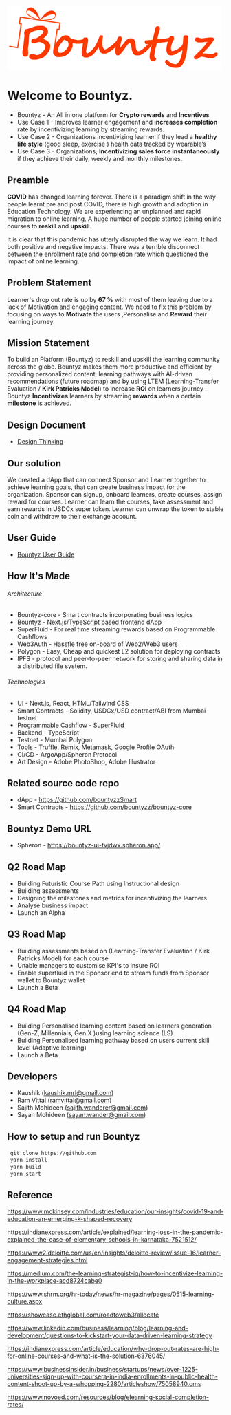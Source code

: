 <img src="./public/logo9.png" class="center"/>

# Welcome to Bountyz.
- Bountyz - An All in one platform for **Crypto rewards** and **Incentives** 
- Use Case 1 - Improves learner engagement and **increases completion** rate by incentivizing learning by streaming rewards.
- Use Case 2 -  Organizations incentivizing learner if they lead a **healthy life style** (good sleep, exercise ) health data tracked by wearable’s
- Use Case 3 -  Organizations, **Incentivizing sales force instantaneously** if they achieve their daily, weekly and monthly milestones.
## Preamble 

**COVID** has changed learning forever. There is a paradigm shift in the way people learnt pre and post COVID, there is high growth and adoption in Education Technology. We are experiencing an unplanned and rapid migration to online learning. A huge number of people started joining online courses to **reskill** and **upskill**.

It is clear that this pandemic has utterly disrupted the way we learn. It had both positive and negative impacts. There was a terrible disconnect between the enrollment rate and completion rate which questioned the impact of online learning.

## Problem Statement

Learner's drop out rate is up by **67 %** with most of them leaving due to a lack of Motivation and engaging content. We need to fix this problem by focusing on ways to **Motivate** the users ,Personalise and **Reward** their learning journey.

## Mission Statement 

To build an Platform (Bountyz) to reskill and upskill the learning community across the globe. Bountyz makes them more productive and efficient by providing personalized content, learning pathways with AI-driven recommendations (future roadmap) and by using LTEM (Learning-Transfer Evaluation / **Kirk Patricks Model**) to increase **ROI** on learners journey . Bountyz **Incentivizes** learners by streaming **rewards** when a certain **milestone** is achieved.

## Design Document
* [Design Thinking](https://github.com/bountyzz/bountyz-ui/blob/main/docs/design.md)

## Our solution
We created a dApp that can connect Sponsor and Learner together to achieve learning goals, that can create business impact for the organization. Sponsor can signup, onboard learners, create courses, assign reward for courses. Learner can learn the courses, take assessment and earn rewards in USDCx super token. Learner can unwrap the token to stable coin and withdraw to their exchange account.

## User Guide
* [Bountyz User Guide](https://github.com/ramvittalkumar/Bountyz/blob/main/docs/userguide.md)

## How It's Made

###### Architecture

- Bountyz-core - Smart contracts incorporating business logics
- Bountyz - Next.js/TypeScript based frontend dApp
- SuperFluid - For real time streaming rewards based on Programmable Cashflows
- Web3Auth - Hassfle free on-board of Web2/Web3 users
- Polygon - Easy, Cheap and quickest L2 solution for deploying contracts
- IPFS - protocol and peer-to-peer network for storing and sharing data in a distributed file system.
###### Technologies

- UI - Next.js, React, HTML/Tailwind CSS
- Smart Contracts - Solidity, USDCx/USD contract/ABI from Mumbai testnet
- Programmable Cashflow - SuperFluid
- Backend - TypeScript
- Testnet - Mumbai Polygon
- Tools - Truffle, Remix, Metamask, Google Profile OAuth
- CI/CD - ArgoApp/Spheron Protocol
- Art Design - Adobe PhotoShop, Adobe Illustrator

## Related source code repo

* dApp - https://github.com/bountyzzSmart
* Smart Contracts - https://github.com/bountyzz/bountyz-core

## Bountyz Demo URL
* Spheron - https://bountyz-ui-fvjdwx.spheron.app/

##  Q2 Road Map

* Building Futuristic Course Path using Instructional design
* Building assessments
* Designing the milestones and metrics for incentivizing the learners
* Analyse business impact
* Launch an Alpha 

##  Q3 Road Map

* Building assessments based on (Learning-Transfer Evaluation / Kirk Patricks Model) for each course
* Unable managers to customise KPI's to insure ROI 
* Enable superfluid in the Sponsor end to stream funds from Sponsor wallet to Bountyz wallet
* Launch a Beta

##  Q4 Road Map

* Building Personalised learning content based on learners generation (Gen-Z, Millennials, Gen X )using learning science (LS)
* Building Personalised learning pathway based on users current skill level (Adaptive learning)
* Launch a Beta

## Developers

* Kaushik (kaushik.mrl@gmail.com)
* Ram Vittal (ramvittal@gmail.com)
* Sajith Mohideen (sajith.wanderer@gmail.com)
* Sayan Mohideen (sayan.wander@gmail.com)

## How to setup and run Bountyz
```
 git clone https://github.com
 yarn install
 yarn build
 yarn start

```

## Reference

https://www.mckinsey.com/industries/education/our-insights/covid-19-and-education-an-emerging-k-shaped-recovery

https://indianexpress.com/article/explained/learning-loss-in-the-pandemic-explained-the-case-of-elementary-schools-in-karnataka-7521512/

https://www2.deloitte.com/us/en/insights/deloitte-review/issue-16/learner-engagement-strategies.html

https://medium.com/the-learning-strategist-iq/how-to-incentivize-learning-in-the-workplace-acd8724cabe0

https://www.shrm.org/hr-today/news/hr-magazine/pages/0515-learning-culture.aspx

https://showcase.ethglobal.com/roadtoweb3/allocate

https://www.linkedin.com/business/learning/blog/learning-and-development/questions-to-kickstart-your-data-driven-learning-strategy

https://indianexpress.com/article/education/why-drop-out-rates-are-high-for-online-courses-and-what-is-the-solution-6376045/

https://www.businessinsider.in/business/startups/news/over-1225-universities-sign-up-with-coursera-in-india-enrollments-in-public-health-content-shoot-up-by-a-whopping-2280/articleshow/75058940.cms

https://www.novoed.com/resources/blog/elearning-social-completion-rates/

